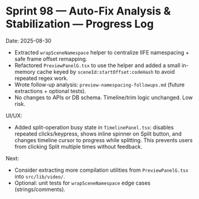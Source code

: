 # Sprint 98 — Auto-Fix Analysis & Stabilization — Progress Log

Date: 2025-08-30

- Extracted `wrapSceneNamespace` helper to centralize IIFE namespacing + safe frame offset remapping.
- Refactored `PreviewPanelG.tsx` to use the helper and added a small in-memory cache keyed by `sceneId:startOffset:codeHash` to avoid repeated regex work.
- Wrote follow-up analysis: `preview-namespacing-followups.md` (future extractions + optional tests).
- No changes to APIs or DB schema. Timeline/trim logic unchanged. Low risk.

UI/UX:
- Added split-operation busy state in `TimelinePanel.tsx`: disables repeated clicks/keypress, shows inline spinner on Split button, and changes timeline cursor to progress while splitting. This prevents users from clicking Split multiple times without feedback.

Next:
- Consider extracting more compilation utilities from `PreviewPanelG.tsx` into `src/lib/video/`.
- Optional: unit tests for `wrapSceneNamespace` edge cases (strings/comments).

